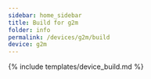 ```yaml
---
sidebar: home_sidebar
title: Build for g2m
folder: info
permalink: /devices/g2m/build
device: g2m
---
```

{% include templates/device_build.md %}
